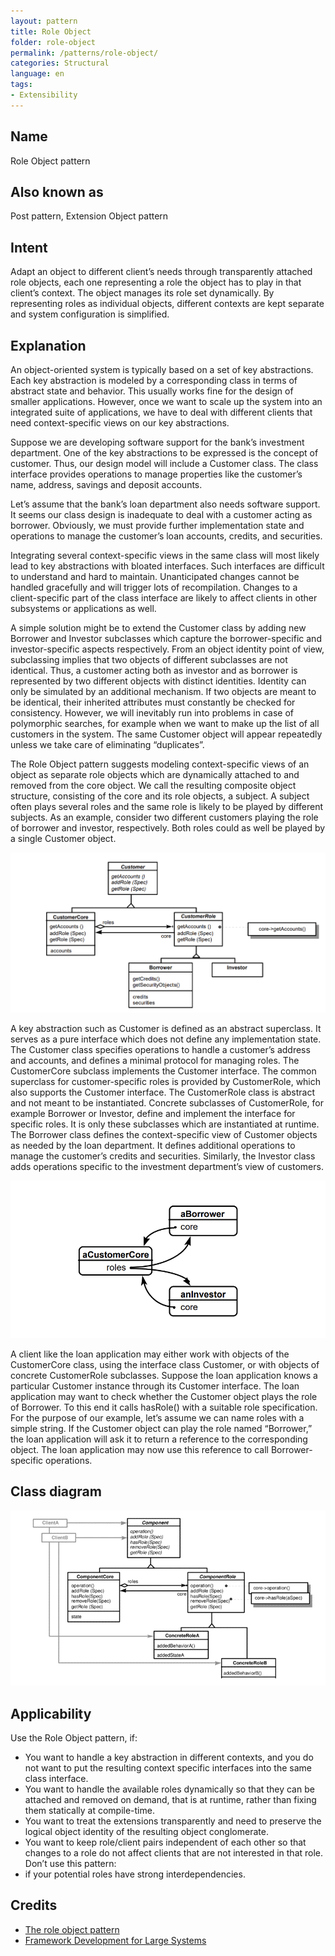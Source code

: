 ```yaml
---
layout: pattern
title: Role Object
folder: role-object
permalink: /patterns/role-object/
categories: Structural
language: en
tags:
- Extensibility
---
```

## Name
Role Object pattern

## Also known as
Post pattern, Extension Object pattern

## Intent
Adapt an object to different client’s needs through transparently attached role objects,
each one representing a role the object has to play in that client’s context.
The object manages its role set dynamically. By representing roles as individual objects,
different contexts are kept separate and system configuration is simplified.

## Explanation
An object-oriented system is typically based on a set of key abstractions. Each key abstraction is modeled by a corresponding class in terms of abstract state and behavior. This usually works fine for the design of smaller applications. However, once we want to scale up the system into an integrated suite of applications, we have to deal with different clients that need context-specific views on our key abstractions.

Suppose we are developing software support for the bank’s investment department. One of the key abstractions to be expressed is the concept of customer. Thus, our design model will include a Customer class. The class interface provides operations to manage properties like the customer’s name, address, savings and deposit accounts.

Let’s assume that the bank’s loan department also needs software support. It seems our class design is inadequate to deal with a customer acting as borrower. Obviously, we must provide further implementation state and operations to manage the customer’s loan accounts, credits, and securities.

Integrating several context-specific views in the same class will most likely lead to key abstractions with bloated interfaces. Such interfaces are difficult to understand and hard to maintain. Unanticipated changes cannot be handled gracefully and will trigger lots of recompilation. Changes to a client-specific part of the class interface are likely to affect clients in other subsystems or applications as well.

A simple solution might be to extend the Customer class by adding new Borrower and Investor subclasses which capture the borrower-specific and investor-specific aspects respectively. From an object identity point of view, subclassing implies that two objects of different subclasses are not identical. Thus, a customer acting both as investor and as borrower is represented by two different objects with distinct identities. Identity can only be simulated by an additional mechanism. If two objects are meant to be identical, their inherited attributes must constantly be checked for consistency. However, we will inevitably run into problems in case of polymorphic searches, for example when we want to make up the list of all customers in the system. The same Customer object will appear repeatedly unless we take care of eliminating “duplicates”.

The Role Object pattern suggests modeling context-specific views of an object as separate role objects which are dynamically attached to and removed from the core object. We call the resulting composite object structure, consisting of the core and its role objects, a subject. A subject often plays several roles and the same role is likely to be played by different subjects. As an example, consider two different customers playing the role of borrower and investor, respectively. Both roles could as well be played by a single Customer object.

![explanation-example-1.png](./etc/explanation-example-1.png)

A key abstraction such as Customer is defined as an abstract superclass. It serves as a pure interface which does not define any implementation state. The Customer class specifies operations to handle a customer’s address and accounts, and defines a minimal protocol for managing roles. The CustomerCore subclass implements the Customer interface. The common superclass for customer-specific roles is provided by CustomerRole, which also supports the Customer interface. The CustomerRole class is abstract and not meant to be instantiated. Concrete subclasses of CustomerRole, for example Borrower or Investor, define and implement the interface for specific roles. It is only these subclasses which are instantiated at runtime. The Borrower class defines the context-specific view of Customer objects as needed by the loan department. It defines additional operations to manage the customer’s credits and securities. Similarly, the Investor class adds operations specific to the investment department’s view of customers.

![explanation-example-2.png](./etc/explanation-example-2.png)

A client like the loan application may either work with objects of the CustomerCore class, using the interface class Customer, or with objects of concrete CustomerRole subclasses. Suppose the loan application knows a particular Customer instance through its Customer interface. The loan application may want to check whether the Customer object plays the role of Borrower. To this end it calls hasRole() with a suitable role specification. For the purpose of our example, let’s assume we can name roles with a simple string. If the Customer object can play the role named “Borrower,” the loan application will ask it to return a reference to the corresponding object. The loan application may now use this reference to call Borrower-specific operations.

## Class diagram
![role-object-pattern.png](./etc/role-object-pattern.png)

## Applicability

Use the Role Object pattern, if:
- You want to handle a key abstraction in different contexts, and you do not want to put the resulting context specific interfaces into the same class interface.
- You want to handle the available roles dynamically so that they can be attached and removed on demand, that is at runtime, rather than fixing them statically at compile-time.
- You want to treat the extensions transparently and need to preserve the logical object identity of the resulting object conglomerate.
- You want to keep role/client pairs independent of each other so that changes to a role do not affect clients that are not interested in that role.
  Don’t use this pattern:
- if your potential roles have strong interdependencies.


## Credits

- [The role object pattern](https://hillside.net/plop/plop97/Proceedings/riehle.pdf)
- [Framework Development for Large Systems](hhttps://www.researchgate.net/publication/220426149_Framework_Development_for_Large_Systems#pf6)
